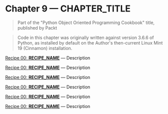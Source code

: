 # Chapter 9 — CHAPTER_TITLE

> Part of the "Python Object Oriented Programming Cookbook" title, 
> published by Packt

> Code in this chapter was originally written against version 3.6.6 of Python, 
> as installed by default on the Author's then-current Linux Mint 19 (Cinnamon) 
> installation. 

[Recipe 00: **RECIPE_NAME**](FILE_NAME) — 
Description

[Recipe 00: **RECIPE_NAME**](FILE_NAME) — 
Description

[Recipe 00: **RECIPE_NAME**](FILE_NAME) — 
Description

[Recipe 00: **RECIPE_NAME**](FILE_NAME) — 
Description

[Recipe 00: **RECIPE_NAME**](FILE_NAME) — 
Description

[Recipe 00: **RECIPE_NAME**](FILE_NAME) — 
Description


